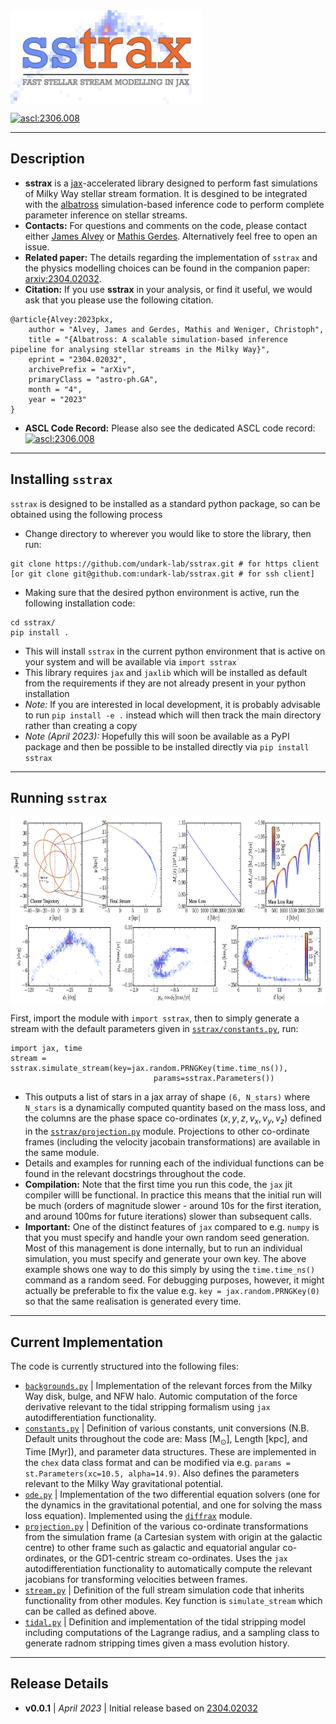 <img align="center" height="150" src="./images/sstrax_logo.png">

<a href="https://ascl.net/2306.008"><img src="https://img.shields.io/badge/ascl-2306.008-blue.svg?colorB=262255" alt="ascl:2306.008" /></a>

----
## Description

- **sstrax** is a [jax](https://github.com/google/jax)-accelerated library designed to perform fast simulations of Milky Way stellar stream formation. It is desgined to be integrated with the [albatross](https://github.com/undark-lab/albatross) simulation-based inference code to perform complete parameter inference on stellar streams.
- **Contacts:** For questions and comments on the code, please contact either [James Alvey](mailto:j.b.g.alvey@uva.nl) or [Mathis Gerdes](mailto:m.gerdes@uva.nl). Alternatively feel free to open an issue.
- **Related paper:** The details regarding the implementation of `sstrax` and the physics modelling choices can be found in the companion paper: [arxiv:2304.02032](https://arxiv.org/abs/2304.02032).
- **Citation:** If you use **sstrax** in your analysis, or find it useful, we would ask that you please use the following citation.
```
@article{Alvey:2023pkx,
    author = "Alvey, James and Gerdes, Mathis and Weniger, Christoph",
    title = "{Albatross: A scalable simulation-based inference pipeline for analysing stellar streams in the Milky Way}",
    eprint = "2304.02032",
    archivePrefix = "arXiv",
    primaryClass = "astro-ph.GA",
    month = "4",
    year = "2023"
}
```
- **ASCL Code Record:** Please also see the dedicated ASCL code record: <a href="https://ascl.net/2306.008"><img src="https://img.shields.io/badge/ascl-2306.008-blue.svg?colorB=262255" alt="ascl:2306.008" /></a>

----
## Installing `sstrax`

`sstrax` is designed to be installed as a standard python package, so can be obtained using the following process

- Change directory to wherever you would like to store the library, then run:
```
git clone https://github.com/undark-lab/sstrax.git # for https client
[or git clone git@github.com:undark-lab/sstrax.git # for ssh client]
```
- Making sure that the desired python environment is active, run the following installation code:
```
cd sstrax/
pip install .
```
- This will install `sstrax` in the current python environment that is active on your system and will be available via `import sstrax`
- This library requires `jax` and `jaxlib` which will be installed as default from the requirements if they are not already present in your python installation
- *Note:* If you are interested in local development, it is probably advisable to run `pip install -e .` instead which will then track the main directory rather than creating a copy
- *Note (April 2023):* Hopefully this will soon be available as a PyPI package and then be possible to be installed directly via `pip install sstrax`

----
## Running `sstrax`

<img align="center" height="300" src="./images/sstrax_example.png">

First, import the module with `import sstrax`, then to simply generate a stream with the default parameters given in [`sstrax/constants.py`](./sstrax/constants.py), run:
```
import jax, time
stream = sstrax.simulate_stream(key=jax.random.PRNGKey(time.time_ns()), 
                                params=sstrax.Parameters())
```
- This outputs a list of stars in a jax array of shape `(6, N_stars)` where `N_stars` is a dynamically computed quantity based on the mass loss, and the columns are the phase space co-ordinates $(x, y, z, v_x, v_y, v_z)$ defined in the [`sstrax/projection.py`](./sstrax/projection.py) module. Projections to other co-ordinate frames (including the velocity jacobain transformations) are available in the same module.
- Details and examples for running each of the individual functions can be found in the relevant docstrings throughout the code.
- **Compilation:** Note that the first time you run this code, the `jax` jit compiler willl be functional. In practice this means that the initial run will be much (orders of magnitude slower - around 10s for the first iteration, and around 100ms for future iterations) slower than subsequent calls.
- **Important:** One of the distinct features of `jax` compared to e.g. `numpy` is that you must specify and handle your own random seed generation. Most of this management is done internally, but to run an individual simulation, you must specify and generate your own key. The above example shows one way to do this simply by using the `time.time_ns()` command as a random seed. For debugging purposes, however, it might actually be preferable to fix the value e.g. `key = jax.random.PRNGKey(0)` so that the same realisation is generated every time.

----
## Current Implementation

The code is currently structured into the following files:

- [`backgrounds.py`](./sstrax/backgrounds.py) | Implementation of the relevant forces from the Milky Way disk, bulge, and NFW halo. Automic computation of the force derivative relevant to the tidal stripping formalism using `jax` autodifferentiation functionality.
- [`constants.py`](./sstrax/constants.py) | Definition of various constants, unit conversions (N.B. Default units throughout the code are: Mass $\mathrm{[M}_\odot\mathrm{]}$, Length $\mathrm{[kpc]}$, and Time $\mathrm{[Myr]}$), and parameter data structures. These are implemented in the `chex` data class format and can be modified via e.g. `params = st.Parameters(xc=10.5, alpha=14.9)`. Also defines the parameters relevant to the Milky Way gravitational potential.
- [`ode.py`](./sstrax/ode.py) | Implementation of the two differential equation solvers (one for the dynamics in the gravitational potential, and one for solving the mass loss equation). Implemented using the [`diffrax`](https://github.com/patrick-kidger/diffrax) module.
- [`projection.py`](./sstrax/projection.py) | Definition of the various co-ordinate transformations from the simulation frame (a Cartesian system with origin at the galactic centre) to other frame such as galactic and equatorial angular co-ordinates, or the GD1-centric stream co-ordinates. Uses the `jax` autodifferentiation functionality to automatically compute the relevant jacobians for transforming velocities between frames.
- [`stream.py`](./sstrax/stream.py) | Definition of the full stream simulation code that inherits functionality from other modules. Key function is `simulate_stream` which can be called as defined above.
- [`tidal.py`](./sstrax/tidal.py) | Definition and implementation of the tidal stripping model including computations of the Lagrange radius, and a sampling class to generate radnom stripping times given a mass evolution history.

----
## Release Details

- **v0.0.1** | *April 2023* | Initial release based on [2304.02032](https://arxiv.org/abs/2304.02032)

